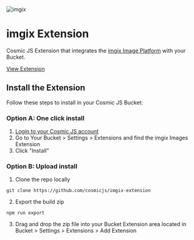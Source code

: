 ![imgix](https://cosmic-s3.imgix.net/459e5b00-18f9-11e9-a4f7-733933d61ae1-imgix-presskit.png?w=1600&h=550&fit=crop&crop=center)
# imgix Extension
Cosmic JS Extension that integrates the [imgix Image Platform](https://imgix.com) with your Bucket.

[View Extension](https://cosmicjs.com/extensions/imgix-images)

## Install the Extension
Follow these steps to install in your Cosmic JS Bucket:
### Option A: One click install
1. [Login to your Cosmic JS account](https://cosmicjs.com)
2. Go to Your Bucket > Settings > Extensions and find the imgix Images Extension
3. Click "Install"
### Option B: Upload install
1. Clone the repo locally
```
git clone https://github.com/cosmicjs/imgix-extension
```
2. Export the build zip
```
npm run export
```
3. Drag and drop the zip file into your Bucket Extension area located in Bucket > Settings > Extensions > Add Extension
